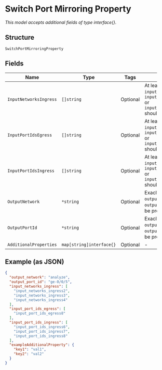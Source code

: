 
# Switch Port Mirroring Property

*This model accepts additional fields of type interface{}.*

## Structure

`SwitchPortMirroringProperty`

## Fields

| Name | Type | Tags | Description |
|  --- | --- | --- | --- |
| `InputNetworksIngress` | `[]string` | Optional | At least one of the `input_port_ids_ingress`, `input_port_ids_egress` or `input_networks_ingress` should be specified |
| `InputPortIdsEgress` | `[]string` | Optional | At least one of the `input_port_ids_ingress`, `input_port_ids_egress` or `input_networks_ingress` should be specified |
| `InputPortIdsIngress` | `[]string` | Optional | At least one of the `input_port_ids_ingress`, `input_port_ids_egress` or `input_networks_ingress` should be specified |
| `OutputNetwork` | `*string` | Optional | Exaclty one of the `output_port_id` or `output_network` should be provided |
| `OutputPortId` | `*string` | Optional | Exaclty one of the `output_port_id` or `output_network` should be provided |
| `AdditionalProperties` | `map[string]interface{}` | Optional | - |

## Example (as JSON)

```json
{
  "output_network": "analyze",
  "output_port_id": "ge-0/0/5",
  "input_networks_ingress": [
    "input_networks_ingress2",
    "input_networks_ingress3",
    "input_networks_ingress4"
  ],
  "input_port_ids_egress": [
    "input_port_ids_egress8"
  ],
  "input_port_ids_ingress": [
    "input_port_ids_ingress6",
    "input_port_ids_ingress7",
    "input_port_ids_ingress8"
  ],
  "exampleAdditionalProperty": {
    "key1": "val1",
    "key2": "val2"
  }
}
```

